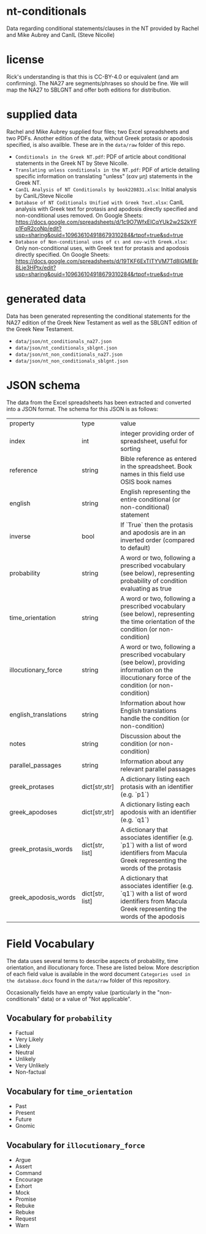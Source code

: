 # nt-conditionals
Data regarding conditional statements/clauses in the NT provided by Rachel and Mike Aubrey and CanIL (Steve Nicolle)

# license
Rick's understanding is that this is CC-BY-4.0 or equivalent (and am confirming). The NA27 are segments/phrases so should be fine. We will map the NA27 to SBLGNT and offer both editions for distribution.

# supplied data
Rachel and Mike Aubrey supplied four files; two Excel spreadsheets and two PDFs. Another edition of the data, without Greek protasis or apodosis specified, is also availble. These are in the `data/raw` folder of this repo.

* `Conditionals in the Greek NT.pdf`: PDF of article about conditional statements in the Greek NT by Steve Nicolle.
* `Translating unless conditionals in the NT.pdf`: PDF of article detailing specific information on translating "unless" (εαν μη) statements in the Greek NT.
* `CanIL Analysis of NT Conditionals by book220831.xlsx`: Initial analysis by CanIL/Steve Nicolle
* `Database of NT Coditionals Unified with Greek Text.xlsx`: CanIL analysis with Greek text for protasis and apodosis directly specified and non-conditional uses removed. On Google Sheets: https://docs.google.com/spreadsheets/d/1c9O7WfxEICqYUk2w2S2kYFp1FqR2coNp/edit?usp=sharing&ouid=109636104918679310284&rtpof=true&sd=true 
* `Database of Non-conditional uses of ει and εαν-with Greek.xlsx`: Only non-conditional uses, with Greek text for protasis and apodosis directly specified. On Google Sheets: https://docs.google.com/spreadsheets/d/19TKF6ExTITYVM7Td8lGMEBr8Lje3HPtx/edit?usp=sharing&ouid=109636104918679310284&rtpof=true&sd=true

# generated data
Data has been generated representing the conditional statements for the NA27 edition of the Greek New Testament as well as the SBLGNT edition of the Greek New Testament.

* `data/json/nt_conditionals_na27.json`
* `data/json/nt_conditionals_sblgnt.json`
* `data/json/nt_non_conditionals_na27.json`
* `data/json/nt_non_conditionals_sblgnt.json`

# JSON schema

The data from the Excel spreadsheets has been extracted and converted into a JSON format. The schema for this JSON is as follows:

<table>
<tr><td>property</td><td>type</td><td>value</td></tr>
<tr><td>index</td><td>int</td><td>integer providing order of spreadsheet, useful for sorting</td></tr>
<tr><td>reference</td><td>string</td><td>Bible reference as entered in the spreadsheet. Book names in this field use OSIS book names</td></tr>
<tr><td>english</td><td>string</td><td>English representing the entire conditional (or non-conditional) statement</td></tr>
<tr><td>inverse</td><td>bool</td><td>If `True` then the protasis and apodosis are in an inverted order (compared to default)</td></tr>
<tr><td>probability</td><td>string</td><td>A word or two, following a prescribed vocabulary (see below), representing probability of condition evaluating as true</td></tr>
<tr><td>time_orientation</td><td>string</td><td>A word or two, following a prescribed vocabulary (see below), representing the time orientation of the condition (or non-condition)</td></tr>
<tr><td>illocutionary_force</td><td>string</td><td>A word or two, following a prescribed vocabulary (see below), providing information on the illocutionary force of the condition (or non-condition)</td></tr>
<tr><td>english_translations</td><td>string</td><td>Information about how English translations handle the condition (or non-condition)</td></tr>
<tr><td>notes</td><td>string</td><td>Discussion about the condition (or non-condition)</td></tr>
<tr><td>parallel_passages</td><td>string</td><td>Information about any relevant parallel passages</td></tr>
<tr><td>greek_protases</td><td>dict[str,str]</td><td>A dictionary listing each protasis with an identifier (e.g. `p1`)</td></tr>
<tr><td>greek_apodoses</td><td>dict[str,str]</td><td>A dictionary listing each apodosis with an identifier (e.g. `q1`)</td></tr>
<tr><td>greek_protasis_words</td><td>dict[str, list]</td><td>A dictionary that associates identifier (e.g. `p1`) with a list of word identifiers from Macula Greek representing the words of the protasis</td></tr>
<tr><td>greek_apodosis_words</td><td>dict[str, list]</td><td>A dictionary that associates identifier (e.g. `q1`) with a list of word identifiers from Macula Greek representing the words of the apodosis</td></tr>
</table>

# Field Vocabulary

The data uses several terms to describe aspects of probability, time orientation, and illocutionary force. These are 
listed below. More description of each field value is available in the word document `Categories used in the database.docx` 
found in the `data/raw` folder of this repository.

Occasionally fields have an empty value (particularly in the "non-conditionals" data) or a value of "Not applicable".

## Vocabulary for `probability`

* Factual
* Very Likely
* Likely
* Neutral
* Unlikely
* Very Unlikely
* Non-factual

## Vocabulary for `time_orientation`

* Past
* Present
* Future
* Gnomic

## Vocabulary for `illocutionary_force`

* Argue
* Assert
* Command
* Encourage
* Exhort
* Mock
* Promise
* Rebuke
* Rebuke
* Request
* Warn